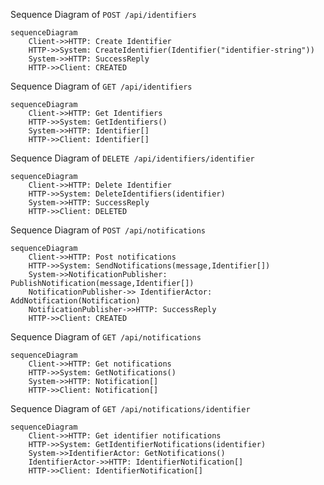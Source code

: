 Sequence Diagram of `POST /api/identifiers`

```mermaid
sequenceDiagram
    Client->>HTTP: Create Identifier 
    HTTP->>System: CreateIdentifier(Identifier("identifier-string"))
    System->>HTTP: SuccessReply
    HTTP->>Client: CREATED
 ```

Sequence Diagram of `GET /api/identifiers`

```mermaid
sequenceDiagram
    Client->>HTTP: Get Identifiers 
    HTTP->>System: GetIdentifiers()
    System->>HTTP: Identifier[]
    HTTP->>Client: Identifier[]
 ```

Sequence Diagram of `DELETE /api/identifiers/identifier`

```mermaid
sequenceDiagram
    Client->>HTTP: Delete Identifier 
    HTTP->>System: DeleteIdentifiers(identifier)
    System->>HTTP: SuccessReply
    HTTP->>Client: DELETED
 ```


Sequence Diagram of `POST /api/notifications`

```mermaid
sequenceDiagram
    Client->>HTTP: Post notifications 
    HTTP->>System: SendNotifications(message,Identifier[])
    System->>NotificationPublisher: PublishNotification(message,Identifier[])
    NotificationPublisher->> IdentifierActor: AddNotification(Notification)
    NotificationPublisher->>HTTP: SuccessReply  
    HTTP->>Client: CREATED
 ```


Sequence Diagram of `GET /api/notifications`

```mermaid
sequenceDiagram
    Client->>HTTP: Get notifications 
    HTTP->>System: GetNotifications()
    System->>HTTP: Notification[]
    HTTP->>Client: Notification[]
 ```




Sequence Diagram of `GET /api/notifications/identifier`

```mermaid
sequenceDiagram
    Client->>HTTP: Get identifier notifications 
    HTTP->>System: GetIdentifierNotifications(identifier)
    System->>IdentifierActor: GetNotifications()
    IdentifierActor->>HTTP: IdentifierNotification[]
    HTTP->>Client: IdentifierNotification[]
 ```